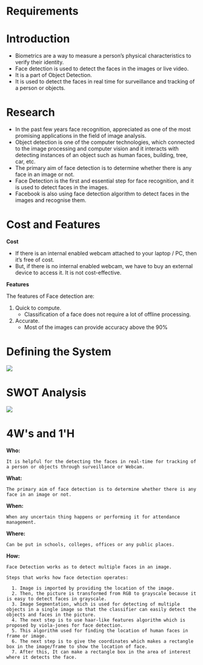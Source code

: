﻿# Requirements

# Introduction

-   Biometrics are a way to measure a person’s physical characteristics to verify their identity.
-   Face detection is used to detect the faces in the images or live video.
-   It is a part of Object Detection.
-   It is used to detect the faces in real time for surveillance and tracking of a person or objects.

# Research

-   In the past few years face recognition, appreciated as one of the most promising applications in the field of image analysis. 
-   Object detection is one of the computer technologies, which connected to the image processing and computer vision and it interacts with detecting instances of an object such     as human faces, building, tree, car, etc. 
-   The primary aim of face detection is to determine whether there is any face in an image or not.
-   Face Detection is the first and essential step for face recognition, and it is used to detect faces in the images.
-   Facebook is also using face detection algorithm to detect faces in the images and recognise them.

# Cost and Features

**Cost**

-   If there is an internal enabled webcam attached to your laptop / PC, then it’s free of cost.
-   But, if there is no internal enabled webcam, we have to buy an external device to access it. It is not cost-effective.

**Features**

  The features of Face detection are:

  1.  Quick to compute.
       - Classification of a face does not require a lot of offline processing.
  2.  Accurate.
       - Most of the images can provide accuracy above the 90%

# Defining the System

![](Block.png)

# SWOT Analysis

![](SWOT.png)

# 4W's and 1'H

  **Who:**

    It is helpful for the detecting the faces in real-time for tracking of a person or objects through surveillance or Webcam.

  **What:**

    The primary aim of face detection is to determine whether there is any face in an image or not.

  **When:**

    When any uncertain thing happens or performing it for attendance management.

  **Where:**

    Can be put in schools, colleges, offices or any public places.

  **How:**

    Face Detection works as to detect multiple faces in an image. 

    Steps that works how face detection operates:

      1. Image is imported by providing the location of the image.
      2. Then, the picture is transformed from RGB to grayscale because it is easy to detect faces in grayscale.
      3. Image Segmentation, which is used for detecting of multiple objects in a single image so that the classifier can easily detect the objects and faces in the picture.
      4. The next step is to use haar-like features algorithm which is proposed by viola-jones for face detection.
      5. This algorithm used for finding the location of human faces in frame or image.
      6. The next step is to give the coordinates which makes a rectangle box in the image/frame to show the location of face.
      7. After this, It can make a rectangle box in the area of interest where it detects the face.
